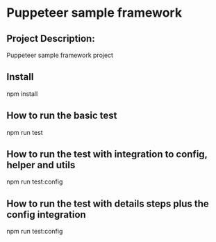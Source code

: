 # Puppeteer sample framework
## Project Description:
Puppeteer sample framework project
## Install
npm install
## How to run the basic test
npm run test
## How to run the test with integration to config, helper and utils
npm run test:config
## How to run the test with details steps plus the config integration
npm run test:config
